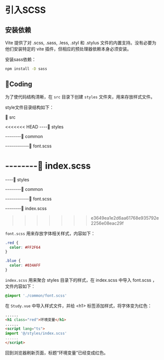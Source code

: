 # 引入SCSS

## 安装依赖

Vite 提供了对 .scss, .sass, .less, .styl 和 .stylus 文件的内置支持。没有必要为他们安装特定的 vite 插件，但相应的预处理器依赖本身必须安装。

安装sass依赖：

```bash
npm install -D sass
```

## 🌈Coding

为了使代码结构清晰，在 `src` 目录下创建 `styles` 文件夹，用来存放样式文件。

style文件目录结构如下：

📁 src

<<<<<<< HEAD
​----📁 styles

​--------📁 common

​------------📄 font.scss

​--------📄 index.scss
=======
----📁 styles

--------📁 common

------------📄 font.scss

--------📄 index.scss
>>>>>>> e3649ea1e2d6aa61768e935792e2256e08eac29f



`font.scss` 用来存放字体相关样式，内容如下：

```scss
.red {
  color: #FF2F64
}

.blue {
  color: #034AFF
}
```

`index.scss` 用来聚合 styles 目录下的样式，在 index.scss 中导入 font.scss ，文件内容如下：

```scss
@import './common/font.scss'
```

在 `Study.vue` 中导入样式文件，并给 \<h1\> 标签添加样式，将字体变为红色：

```html
......
<h1 class="red">环境变量</h1>
......
<script lang="ts">
import '@/styles/index.scss'
......
</script>
```

回到浏览器刷新页面，标题“环境变量”已经变成红色。

